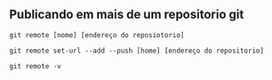 ## Publicando em mais de um repositorio git

```
git remote [nome] [endereço do reposiotorio]
```

```
git remote set-url --add --push [home] [endereço do repositorio]
```

```
git remote -v
```
